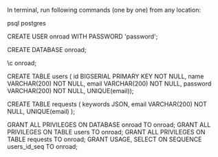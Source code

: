 In terminal, run following commands (one by one) from any location:

psql postgres

CREATE USER onroad WITH PASSWORD 'password';

CREATE DATABASE onroad;

\c onroad;

CREATE TABLE users (
id BIGSERIAL PRIMARY KEY NOT NULL,
name VARCHAR(200) NOT NULL,
email VARCHAR(200) NOT NULL,
password VARCHAR(200) NOT NULL,
UNIQUE(email));

CREATE TABLE requests (
keywords JSON,
email VARCHAR(200) NOT NULL,
UNIQUE(email)
);

GRANT ALL PRIVILEGES ON DATABASE onroad TO onroad;
GRANT ALL PRIVILEGES ON TABLE users TO onroad;
GRANT ALL PRIVILEGES ON TABLE requests TO onroad;
GRANT USAGE, SELECT ON SEQUENCE users_id_seq TO onroad;







